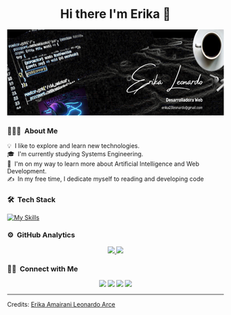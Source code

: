 <div align="center">
  <h1 align="center">Hi there I'm Erika 👋</h1>
</div>
<div align="center">
  <img src="https://github.com/erikaLeonardo/myimages/blob/main/Erika_Leonardo_Banner.png" width="1000" height="200">
</div>



<!-- ## 👋 &nbsp;Hey there! I'm Aditya -->

### 👨🏻‍💻 &nbsp;About Me

💡 &nbsp;I like to explore and learn new technologies.\
🎓 &nbsp;I'm currently studying Systems Engineering.\
🌱 &nbsp;I'm on my way to learn more about Artificial Intelligence and Web Development.\
✍️ &nbsp;In my free time, I dedicate myself to reading and developing code


### 🛠 &nbsp;Tech Stack

[![My Skills](https://skillicons.dev/icons?i=python,anaconda,django,flask,php,html,css,javascript,react,angular,bootstrap,cs,figma,firebase,kotlin,mysql,vscode&perline=8)](https://skillicons.dev)


### ⚙️ &nbsp;GitHub Analytics

<p align="center">
<a href="https://github.com/erikaleonardo">
  <img height="180em" src="https://github-readme-stats-eight-theta.vercel.app/api?username=erikaleonardo&show_icons=true&theme=algolia&include_all_commits=true&count_private=true"/>
  <img height="180em" src="https://github-readme-stats-eight-theta.vercel.app/api/top-langs/?username=erikaleonardo&layout=compact&langs_count=8&theme=algolia"/>
</a>
</p>

### 🤝🏻 &nbsp;Connect with Me

<p align="center">
<a href="https://www.linkedin.com/in/erika-amairani-leonardo-arce"><img src="https://img.shields.io/badge/-Linkedinn-0077B5?style=flat&logo=Linkedin&logoColor=white"/></a>
<a href="erika23leonardo@gmail.com"><img src="https://img.shields.io/badge/-Gmail-D14836?style=flat&logo=Gmail&logoColor=white"/></a>
<a href="https://instagram.com/adityavs_"><img src="https://img.shields.io/badge/-Instagram-E4405F?style=flat&logo=Instagram&logoColor=white"/></a>
<a href="https://www.facebook.com/erika.leonardo.737"><img src="https://img.shields.io/badge/-Facebook-1877F2?style=flat&logo=Facebook&logoColor=white"/></a>
</p>

-----
Credits: [Erika Amairani Leonardo Arce](https://github.com/erikaleonardo)
